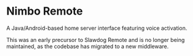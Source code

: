 Nimbo Remote
============

A Java/Android-based home server interface featuring voice activation.

This was an early precursor to Slawdog Remote and is no longer being maintained, as the codebase has migrated to a new middleware.
